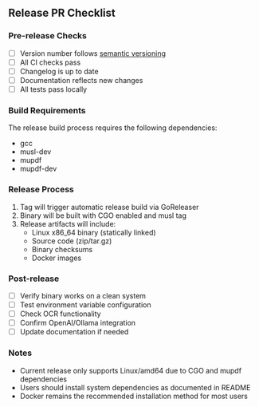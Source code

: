## Release PR Checklist

### Pre-release Checks
- [ ] Version number follows [semantic versioning](https://semver.org/)
- [ ] All CI checks pass
- [ ] Changelog is up to date
- [ ] Documentation reflects new changes
- [ ] All tests pass locally

### Build Requirements
The release build process requires the following dependencies:
- gcc
- musl-dev
- mupdf
- mupdf-dev

### Release Process
1. Tag will trigger automatic release build via GoReleaser
2. Binary will be built with CGO enabled and musl tag
3. Release artifacts will include:
   - Linux x86_64 binary (statically linked)
   - Source code (zip/tar.gz)
   - Binary checksums
   - Docker images

### Post-release
- [ ] Verify binary works on a clean system
- [ ] Test environment variable configuration
- [ ] Check OCR functionality
- [ ] Confirm OpenAI/Ollama integration
- [ ] Update documentation if needed

### Notes
- Current release only supports Linux/amd64 due to CGO and mupdf dependencies
- Users should install system dependencies as documented in README
- Docker remains the recommended installation method for most users
